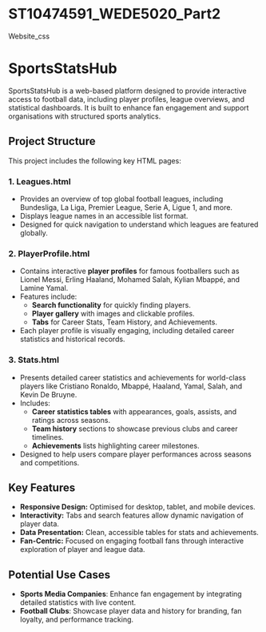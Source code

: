 # ST10474591_WEDE5020_Part2
Website_css
# SportsStatsHub
SportsStatsHub is a web-based platform designed to provide interactive access to football data, including player profiles, league overviews, and statistical dashboards. It is built to enhance fan engagement and support organisations with structured sports analytics.
## Project Structure
This project includes the following key HTML pages:
### 1. Leagues.html
- Provides an overview of top global football leagues, including Bundesliga, La Liga, Premier League, Serie A, Ligue 1, and more.
- Displays league names in an accessible list format.
- Designed for quick navigation to understand which leagues are featured globally.
### 2. PlayerProfile.html
- Contains interactive **player profiles** for famous footballers such as Lionel Messi, Erling Haaland, Mohamed Salah, Kylian Mbappé, and Lamine Yamal.
- Features include:
  - **Search functionality** for quickly finding players.
  - **Player gallery** with images and clickable profiles.
  - **Tabs** for Career Stats, Team History, and Achievements.
- Each player profile is visually engaging, including detailed career statistics and historical records.
### 3. Stats.html
- Presents detailed career statistics and achievements for world-class players like Cristiano Ronaldo, Mbappé, Haaland, Yamal, Salah, and Kevin De Bruyne.
- Includes:
  - **Career statistics tables** with appearances, goals, assists, and ratings across seasons.
  - **Team history** sections to showcase previous clubs and career timelines.
  - **Achievements** lists highlighting career milestones.
- Designed to help users compare player performances across seasons and competitions.
## Key Features
- **Responsive Design:** Optimised for desktop, tablet, and mobile devices.
- **Interactivity:** Tabs and search features allow dynamic navigation of player data.
- **Data Presentation:** Clean, accessible tables for stats and achievements.
- **Fan-Centric:** Focused on engaging football fans through interactive exploration of player and league data.

## Potential Use Cases
- **Sports Media Companies**: Enhance fan engagement by integrating detailed statistics with live content.
- **Football Clubs**: Showcase player data and history for branding, fan loyalty, and performance tracking.
